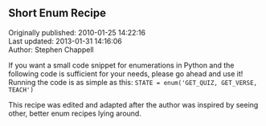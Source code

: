## Short Enum Recipe  
Originally published: 2010-01-25 14:22:16  
Last updated: 2013-01-31 14:16:06  
Author: Stephen Chappell  
  
If you want a small code snippet for enumerations in Python and the following code is sufficient for your needs, please go ahead and use it! Running the code is as simple as this: `STATE = enum('GET_QUIZ, GET_VERSE, TEACH')`

This recipe was edited and adapted after the author was inspired by seeing other, better enum recipes lying around.